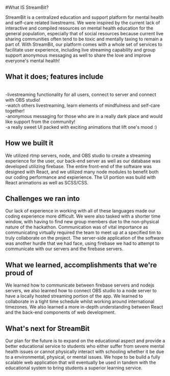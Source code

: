 #What IS StreamBit?

StreamBit is a centralized education and support platform for mental health and self-care related livestreams. We were inspired by the current lack of interactive and compiled resources on mental health education for the general population, especially that of social resources because current live sharing communities often tend to be toxic and mentally taxing to remain a part of. With StreamBit, our platform comes with a whole set of services to facilitate user experience, including live streaming capability and group support anonymous messaging as well to share the love and improve everyone's mental health!

## What it does; features include
<br />
-livestreaming functionality for all users, connect to server and connect with OBS studio!
<br />
-watch others livestreaming, learn elements of mindfulness and self-care together!
<br />
-anonymous messaging for those who are in a really dark place and would like support from the community!
<br />
-a really sweet UI packed with exciting animations that lift one's mood :)

 ## How we built it

We utilized rtmp servers, node, and OBS studio to create a streaming experience for the user, our back-end server as well as our database was developed utilizing firebase. The entire front-end of the software was designed with React, and we utilized many node modules to benefit both our coding performance and expierience. The UI portion was build with React animations as well as SCSS/CSS.

## Challenges we ran into

Our lack of experience in working with all of these languages made our coding experience more difficult. We were also tasked with a shorter time window, with having to find new group members due to the non-physical nature of the hackathon. Communication was of vital importance as communicating virtually required the team to meet up at a specified tim to truly collaborate on the project. The server-side application of the software was another hurdle that we had face, using firebase we had to attempt to communicate with our servers and the firebase servers.

## What we learned, accomplishments that we're proud of

We learned how to communicate between firebase servers and nodejs servers, we also learned how to connect OBS studio to a node server to have a locally hosted streaming portion of the app. We learned to collaborate in a tight time schedule whilst working around international timezones. We also learned a more in-depth understanding between React and the back-end components of web development.

## What's next for StreamBit

Our plan for the future is to expand on the educational aspect and provide a better educational service to students who either suffer from severe mental health issues or cannot physically interact with schooling whether it be due to a environmental, physical, or mental issues. We hope to be build a fully scalable web application that will eventually be used in tandem with the educational system to bring students a superior learning service.

